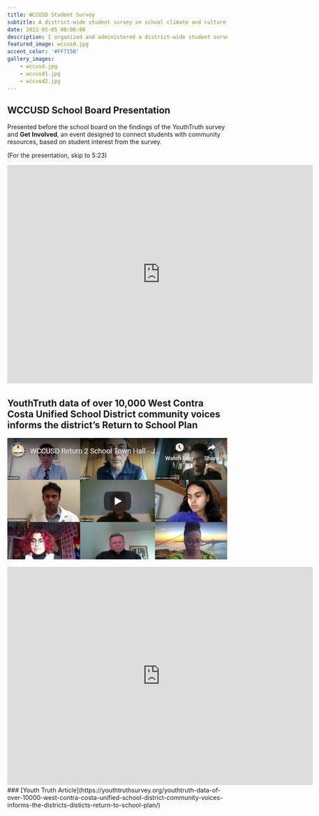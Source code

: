 ```yaml
---
title: WCCUSD Student Survey
subtitle: A district-wide student survey on school climate and culture. 
date: 2022-05-05 00:00:00
description: I organized and administered a district-wide student survey on school climate and culture. I analyzed and presented data to school officials and worked to find creative solutions to common student concerns. Lastly, I presented before the school board and got the survey approved as the new mode of student assessment.
featured_image: wccusd.jpg
accent_color: '#FF715B'
gallery_images:
    - wccusd.jpg
    - wccusd1.jpg
    - wccusd2.jpg
---
```

## WCCUSD School Board Presentation

Presented before the school board on the findings of the YouthTruth survey and **Get Involved**, an event designed to connect students with community resources, based on student interest from the survey. 

(For the presentation, skip to 5:23)

<iframe width="700" height="500" frameborder="0" allowfullscreen="true" src="https://richmond.granicus.com/MediaPlayer.php?view_id=15&clip_id=4436&starttime=undefined&stoptime=undefined&autostart=0&embed=1"></iframe>

## YouthTruth data of over 10,000 West Contra Costa Unified School District community voices informs the district’s Return to School Plan

![](/images/zoom.jpg)

<iframe width="700" height="500" src="https://www.youtube.com/embed/w3MRclFuqNE" title="YouTube video player" frameborder="0" allow="accelerometer; autoplay; clipboard-write; encrypted-media; gyroscope; picture-in-picture" allowfullscreen></iframe>
### [Youth Truth Article](https://youthtruthsurvey.org/youthtruth-data-of-over-10000-west-contra-costa-unified-school-district-community-voices-informs-the-districts-disticts-return-to-school-plan/)
